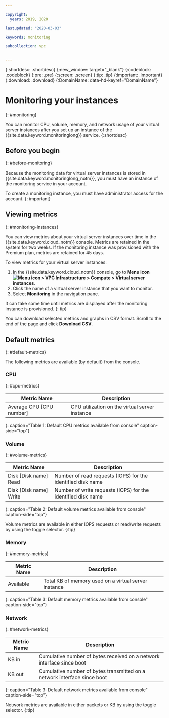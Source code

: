 ```yaml
---

copyright:
  years: 2019, 2020

lastupdated: "2020-03-03"

keywords: monitoring

subcollection: vpc


---
```


{:shortdesc: .shortdesc}
{:new_window: target="_blank"}
{:codeblock: .codeblock}
{:pre: .pre}
{:screen: .screen}
{:tip: .tip}
{:important: .important}
{:download: .download}
{:DomainName: data-hd-keyref="DomainName"}

# Monitoring your instances
{: #monitoring}

You can monitor CPU, volume, memory, and network usage of your virtual server instances after you set up an instance of the {{site.data.keyword.monitoringlong}} service. 
{:shortdesc}

## Before you begin
{: #before-monitoring}

Because the monitoring data for virtual server instances is stored in {{site.data.keyword.monitoringlong_notm}}, you must have an instance of the monitoring service in your account. 

To create a monitoring instance, you must have administrator access for the account.
{: important}

## Viewing metrics
{: #monitoring-instances} 

You can view metrics about your virtual server instances over time in the {{site.data.keyword.cloud_notm}} console. Metrics are retained in the system for two weeks. If the monitoring instance was provisioned with the Premium plan, metrics are retained for 45 days.

To view metrics for your virtual server instances:
1. In the {{site.data.keyword.cloud_notm}} console, go to **Menu icon ![Menu icon](../icons/icon_hamburger.svg) > VPC Infrastructure > Compute > Virtual server instances**.
2. Click the name of a virtual server instance that you want to monitor.
3. Select **Monitoring** in the navigation pane. 

It can take some time until metrics are displayed after the monitoring instance is provisioned. 
{: tip}

You can download selected metrics and graphs in CSV format. Scroll to the end of the page and click **Download CSV**.

## Default metrics  
{: #default-metrics} 

The following metrics are available (by default) from the console. 

### CPU
{: #cpu-metrics}

| Metric Name | Description |
|----------|-------------|
| Average CPU [CPU number]| CPU utilization on the virtual server instance|
{: caption="Table 1: Default CPU metrics available from console" caption-side="top"}

### Volume
{: #volume-metrics}

| Metric Name | Description |
|----------|-------------|
| Disk [Disk name] Read | Number of read requests (IOPS) for the identified disk name |
| Disk [Disk name] Write| Number of write requests (IOPS) for the identified disk name|
{: caption="Table 2: Default volume metrics available from console" caption-side="top"}

Volume metrics are available in either IOPS requests or read/write requests by using the toggle selector. 
{:tip}

### Memory
{: #memory-metrics}

| Metric Name | Description |
|----------|-------------|
| Available | Total KB of memory used on a virtual server instance|
{: caption="Table 3: Default memory metrics available from console" caption-side="top"}

### Network
{: #network-metrics}

| Metric Name | Description |
|----------|-------------|
| KB in | Cumulative number of bytes received on a network interface since boot |
| KB out| Cumulative number of bytes transmitted on a network interface since boot |
{: caption="Table 3: Default network metrics available from console" caption-side="top"}

Network metrics are available in either packets or KB by using the toggle selector. 
{:tip}
